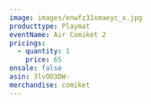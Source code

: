 ```yaml
---
image: images/enwfz31xmaeyc_x.jpg
producttype: Playmat
eventName: Air Comiket 2
pricings:
  - quantity: 1
    price: 65
onsale: false
asin: 3lvOO3DW-
merchandise: comiket
---
```


